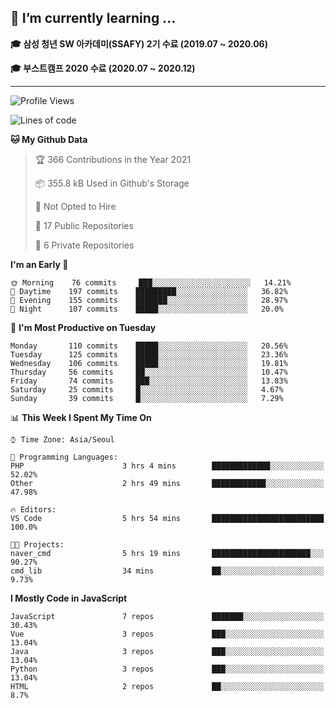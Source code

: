 ## 🌱 I’m currently learning ...

**🎓 삼성 청년 SW 아카데미(SSAFY) 2기 수료 (2019.07 ~ 2020.06)**

**🎓 부스트캠프 2020 수료 (2020.07 ~ 2020.12)**
 
-----

<!--START_SECTION:waka-->
![Profile Views](http://img.shields.io/badge/Profile%20Views-1-blue)

![Lines of code](https://img.shields.io/badge/From%20Hello%20World%20I%27ve%20Written-2.9%20million%20lines%20of%20code-blue)

**🐱 My Github Data** 

> 🏆 366 Contributions in the Year 2021
 > 
> 📦 355.8 kB Used in Github's Storage 
 > 
> 🚫 Not Opted to Hire
 > 
> 📜 17 Public Repositories 
 > 
> 🔑 6 Private Repositories  
 > 
**I'm an Early 🐤** 

```text
🌞 Morning    76 commits     ███░░░░░░░░░░░░░░░░░░░░░░   14.21% 
🌆 Daytime    197 commits    █████████░░░░░░░░░░░░░░░░   36.82% 
🌃 Evening    155 commits    ███████░░░░░░░░░░░░░░░░░░   28.97% 
🌙 Night      107 commits    █████░░░░░░░░░░░░░░░░░░░░   20.0%

```
📅 **I'm Most Productive on Tuesday** 

```text
Monday       110 commits    █████░░░░░░░░░░░░░░░░░░░░   20.56% 
Tuesday      125 commits    █████░░░░░░░░░░░░░░░░░░░░   23.36% 
Wednesday    106 commits    █████░░░░░░░░░░░░░░░░░░░░   19.81% 
Thursday     56 commits     ██░░░░░░░░░░░░░░░░░░░░░░░   10.47% 
Friday       74 commits     ███░░░░░░░░░░░░░░░░░░░░░░   13.83% 
Saturday     25 commits     █░░░░░░░░░░░░░░░░░░░░░░░░   4.67% 
Sunday       39 commits     █░░░░░░░░░░░░░░░░░░░░░░░░   7.29%

```


📊 **This Week I Spent My Time On** 

```text
⌚︎ Time Zone: Asia/Seoul

💬 Programming Languages: 
PHP                      3 hrs 4 mins        █████████████░░░░░░░░░░░░   52.02% 
Other                    2 hrs 49 mins       ████████████░░░░░░░░░░░░░   47.98%

🔥 Editors: 
VS Code                  5 hrs 54 mins       █████████████████████████   100.0%

🐱‍💻 Projects: 
naver_cmd                5 hrs 19 mins       ██████████████████████░░░   90.27% 
cmd_lib                  34 mins             ██░░░░░░░░░░░░░░░░░░░░░░░   9.73%

```

**I Mostly Code in JavaScript** 

```text
JavaScript               7 repos             ███████░░░░░░░░░░░░░░░░░░   30.43% 
Vue                      3 repos             ███░░░░░░░░░░░░░░░░░░░░░░   13.04% 
Java                     3 repos             ███░░░░░░░░░░░░░░░░░░░░░░   13.04% 
Python                   3 repos             ███░░░░░░░░░░░░░░░░░░░░░░   13.04% 
HTML                     2 repos             ██░░░░░░░░░░░░░░░░░░░░░░░   8.7%

```



<!--END_SECTION:waka-->
